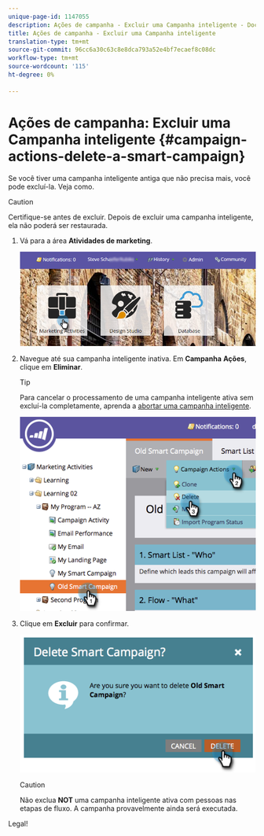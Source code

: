 ```yaml
---
unique-page-id: 1147055
description: Ações de campanha - Excluir uma Campanha inteligente - Documentos de marketing - Documentação do produto
title: Ações de campanha - Excluir uma Campanha inteligente
translation-type: tm+mt
source-git-commit: 96cc6a30c63c8e8dca793a52e4bf7ecaef8c08dc
workflow-type: tm+mt
source-wordcount: '115'
ht-degree: 0%

---
```



# Ações de campanha: Excluir uma Campanha inteligente {#campaign-actions-delete-a-smart-campaign}

Se você tiver uma campanha inteligente antiga que não precisa mais, você pode excluí-la. Veja como.

>[!CAUTION]
>
>Certifique-se antes de excluir. Depois de excluir uma campanha inteligente, ela não poderá ser restaurada.

1. Vá para a área **Atividades de marketing**.

   ![](assets/login-marketing-activities-1.png)

1. Navegue até sua campanha inteligente inativa. Em **Campanha** **Ações**, clique em **Eliminar**.

   >[!TIP]
   >
   >Para cancelar o processamento de uma campanha inteligente ativa sem excluí-la completamente, aprenda a [abortar uma campanha inteligente](abort-a-smart-campaign.md).

   ![](assets/image2014-9-22-16-3a41-3a55.png)

1. Clique em **Excluir** para confirmar.

   ![](assets/image2014-9-22-16-3a41-3a59.png)

   >[!CAUTION]
   >
   >Não exclua **NOT** uma campanha inteligente ativa com pessoas nas etapas de fluxo. A campanha provavelmente ainda será executada.

Legal!
